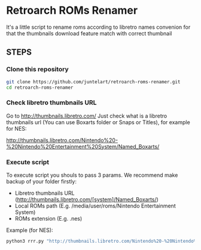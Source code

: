 # Retroarch ROMs Renamer

It's a little script to rename roms according to libretro names convenion for that the thumbnails download feature match with correct thumbnail

## STEPS

### Clone this repository

```bash
git clone https://github.com/juntelart/retroarch-roms-renamer.git
cd retroarch-roms-renamer
```

### Check libretro thumbnails URL
Go to http://thumbnails.libretro.com/ Just check what is a libretro thumbnails url (You can use Boxarts folder or Snaps or Titles), for example for NES:

http://thumbnails.libretro.com/Nintendo%20-%20Nintendo%20Entertainment%20System/Named_Boxarts/

### Execute script

To execute script you shouls to pass 3 params. We recommend make backup of your folder firstly:
* Libretro thumbnails URL (http://thumbnails.libretro.com/[system]/Named_Boxarts/)
* Local ROMs path (E.g. /media/user/roms/Nintendo Entertainment System)
* ROMs extension (E.g. .nes)
  
Example (for NES):
```bash
python3 rrr.py "http://thumbnails.libretro.com/Nintendo%20-%20Nintendo%20Entertainment%20System/Named_Boxarts/" "/media/user/roms/Nintendo Entertainment System" ".nes"
